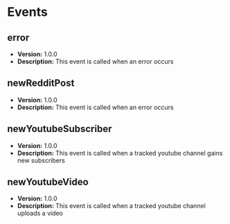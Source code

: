 # Events

## error

- **Version:** 1.0.0
- **Description:** This event is called when an error occurs

## newRedditPost

- **Version:** 1.0.0
- **Description:** This event is called when an error occurs

## newYoutubeSubscriber

- **Version:** 1.0.0
- **Description:** This event is called when a tracked youtube channel gains new subscribers

## newYoutubeVideo

- **Version:** 1.0.0
- **Description:** This event is called when a tracked youtube channel uploads a video

